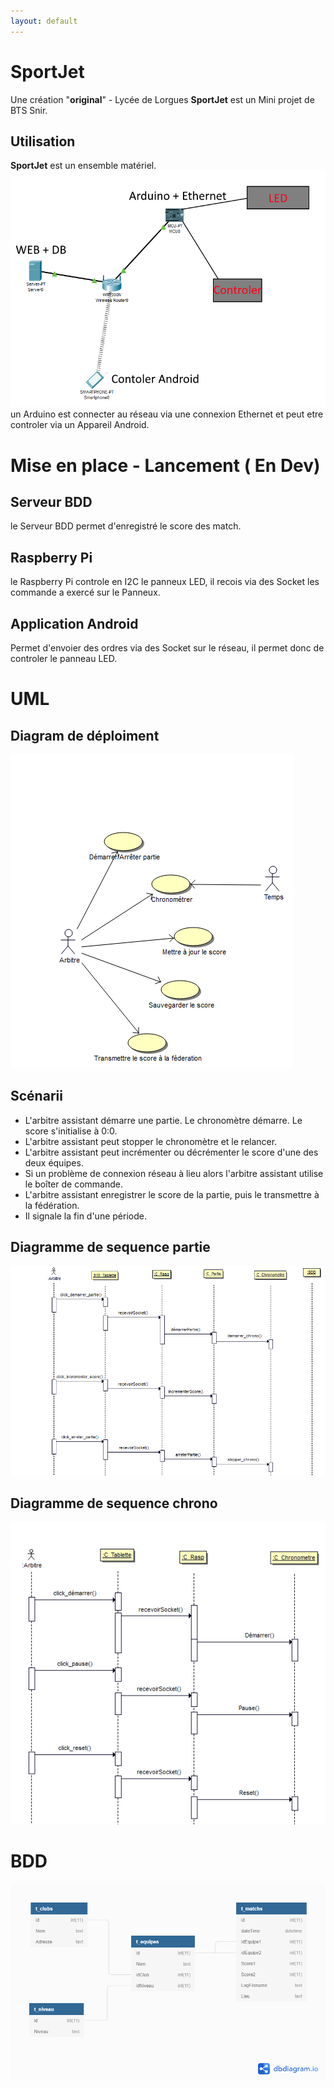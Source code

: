 ```yaml
---
layout: default
---
```

<h1 id="sportjet">SportJet</h1>

<p>Une création "<strong>original</strong>" - Lycée de Lorgues
<strong>SportJet</strong> est un Mini projet de BTS Snir.</p>

<h2 id="utilisation">Utilisation</h2>

<p><strong>SportJet</strong> est un ensemble matériel.
<img src="https://github.com/SportJet/SportJet.github.io/raw/master/web/img/shem.png" alt="shem" />
un Arduino est connecter au réseau via une connexion Ethernet et peut etre controler via un Appareil Android.</p>

<h1 id="miseenplacelancementendev">Mise en place - Lancement ( En Dev)</h1>

<h2 id="serveurbdd">Serveur BDD</h2>

<p>le Serveur BDD permet d'enregistré le score des match.</p>

<h2 id="raspberrypi">Raspberry Pi</h2>

<p>le Raspberry Pi controle en I2C le panneux LED, il recois via des Socket les commande a exercé sur le Panneux.</p>

<h2 id="applicationandroid">Application Android</h2>

<p>Permet d'envoier des ordres via des Socket sur le réseau, il permet donc de controler le panneau LED.</p>

<h1 id="uml">UML</h1>

<h2 id="diagramdedploiment">Diagram de déploiment</h2>

<p><img src="https://github.com/SportJet/SportJet.github.io/raw/master/web/img/usecase.png" alt="use case" /></p>

<h2 id="scnarii">Scénarii</h2>

<ul>
<li>L&#39;arbitre assistant démarre une partie. Le chronomètre démarre. Le score s&#39;initialise à 0:0.</li>

<li>L&#39;arbitre assistant peut stopper le chronomètre et le relancer.</li>

<li>L&#39;arbitre assistant peut incrémenter ou décrémenter le score d&#39;une des deux équipes.</li>

<li>Si un problème de connexion réseau à lieu alors l&#39;arbitre assistant utilise le boîter de commande.</li>

<li>L&#39;arbitre assistant enregistrer le score de la partie, puis le transmettre à la fédération.</li>

<li>Il signale la fin d&#39;une période.</li>
</ul>

<h2 id="diagrammedesequencepartie">Diagramme de sequence partie</h2>

<p><img src="https://github.com/SportJet/SportJet.github.io/raw/master/web/img/sec1.png" alt="Diagramme de sequence partie" /></p>

<h2 id="diagrammedesequencechrono">Diagramme de sequence chrono</h2>

<p><img src="https://github.com/SportJet/SportJet.github.io/raw/master/web/img/sec2.png" alt="Diagramme de sequence chrono" /></p>

<h1 id="bdd">BDD</h1>

<p><img src="https://github.com/SportJet/SportJet.github.io/raw/master/web/img/bdd.png" alt="DDB" /></p>
